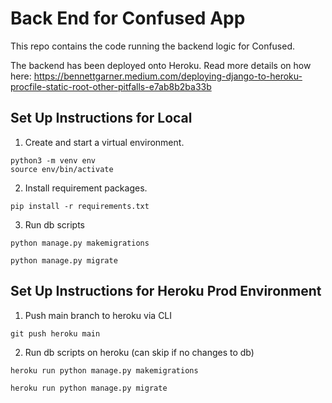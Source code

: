 # Back End for Confused App
This repo contains the code running the backend logic for Confused.

The backend has been deployed onto Heroku. Read more details on how here:
https://bennettgarner.medium.com/deploying-django-to-heroku-procfile-static-root-other-pitfalls-e7ab8b2ba33b

## Set Up Instructions for Local
1. Create and start a virtual environment.
```
python3 -m venv env
source env/bin/activate
```

2. Install requirement packages.
```
pip install -r requirements.txt
```

3. Run db scripts
```
python manage.py makemigrations
```
```
python manage.py migrate
```
## Set Up Instructions for Heroku Prod Environment
1. Push main branch to heroku via CLI
```
git push heroku main
```
2. Run db scripts on heroku (can skip if no changes to db)
```
heroku run python manage.py makemigrations
```
```
heroku run python manage.py migrate
```
